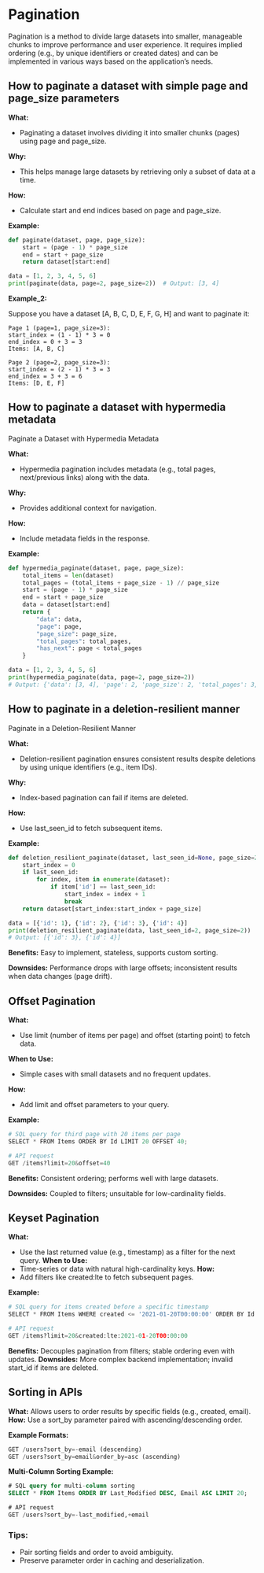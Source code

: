 # Pagination

Pagination is a method to divide large datasets into smaller, manageable chunks to improve performance and user experience. It requires implied ordering (e.g., by unique identifiers or created dates) and can be implemented in various ways based on the application’s needs.

## How to paginate a dataset with simple page and page_size parameters
**What:**
+  Paginating a dataset involves dividing it into smaller chunks (pages) using page and page_size.

**Why:**
+ This helps manage large datasets by retrieving only a subset of data at a time.

**How:**
+ Calculate start and end indices based on page and page_size.

**Example:**
```python
def paginate(dataset, page, page_size):
    start = (page - 1) * page_size
    end = start + page_size
    return dataset[start:end]

data = [1, 2, 3, 4, 5, 6]
print(paginate(data, page=2, page_size=2))  # Output: [3, 4]
```

**Example_2:**

Suppose you have a dataset [A, B, C, D, E, F, G, H] and want to paginate it:
```
Page 1 (page=1, page_size=3):
start_index = (1 - 1) * 3 = 0
end_index = 0 + 3 = 3
Items: [A, B, C]

Page 2 (page=2, page_size=3):
start_index = (2 - 1) * 3 = 3
end_index = 3 + 3 = 6
Items: [D, E, F]
```

## How to paginate a dataset with hypermedia metadata
Paginate a Dataset with Hypermedia Metadata

**What:**
+ Hypermedia pagination includes metadata (e.g., total pages, next/previous links) along with the data.

**Why:**
+ Provides additional context for navigation.

**How:**
+ Include metadata fields in the response.

**Example:**
```python
def hypermedia_paginate(dataset, page, page_size):
    total_items = len(dataset)
    total_pages = (total_items + page_size - 1) // page_size
    start = (page - 1) * page_size
    end = start + page_size
    data = dataset[start:end]
    return {
        "data": data,
        "page": page,
        "page_size": page_size,
        "total_pages": total_pages,
        "has_next": page < total_pages
    }

data = [1, 2, 3, 4, 5, 6]
print(hypermedia_paginate(data, page=2, page_size=2))
# Output: {'data': [3, 4], 'page': 2, 'page_size': 2, 'total_pages': 3, 'has_next': True}
```

## How to paginate in a deletion-resilient manner

Paginate in a Deletion-Resilient Manner

**What:** 
+ Deletion-resilient pagination ensures consistent results despite deletions by using unique identifiers (e.g., item IDs).

**Why:** 
+ Index-based pagination can fail if items are deleted.

**How:** 
+ Use last_seen_id to fetch subsequent items.

**Example:**
```python
def deletion_resilient_paginate(dataset, last_seen_id=None, page_size=2):
    start_index = 0
    if last_seen_id:
        for index, item in enumerate(dataset):
            if item['id'] == last_seen_id:
                start_index = index + 1
                break
    return dataset[start_index:start_index + page_size]

data = [{'id': 1}, {'id': 2}, {'id': 3}, {'id': 4}]
print(deletion_resilient_paginate(data, last_seen_id=2, page_size=2))
# Output: [{'id': 3}, {'id': 4}]
```

**Benefits:** Easy to implement, stateless, supports custom sorting.

**Downsides:** Performance drops with large offsets; inconsistent results when data changes (page drift).

## Offset Pagination

**What:** 
+ Use limit (number of items per page) and offset (starting point) to fetch data.

**When to Use:**
+ Simple cases with small datasets and no frequent updates.

**How:**
+ Add limit and offset parameters to your query.

**Example:**
```python
# SQL query for third page with 20 items per page
SELECT * FROM Items ORDER BY Id LIMIT 20 OFFSET 40;

# API request
GET /items?limit=20&offset=40
```

**Benefits:** Consistent ordering; performs well with large datasets.

**Downsides:** Coupled to filters; unsuitable for low-cardinality fields.

## Keyset Pagination

**What:** 
+ Use the last returned value (e.g., timestamp) as a filter for the next query.
**When to Use:** 
+ Time-series or data with natural high-cardinality keys.
**How:** 
+ Add filters like created:lte to fetch subsequent pages.

**Example:**
```python
# SQL query for items created before a specific timestamp
SELECT * FROM Items WHERE created <= '2021-01-20T00:00:00' ORDER BY Id LIMIT 20;

# API request
GET /items?limit=20&created:lte:2021-01-20T00:00:00
```

**Benefits:** Decouples pagination from filters; stable ordering even with updates.
**Downsides:** More complex backend implementation; invalid start_id if items are deleted.

## Sorting in APIs

**What:** Allows users to order results by specific fields (e.g., created, email).
**How:** Use a sort_by parameter paired with ascending/descending order.

**Example Formats:**
```python
GET /users?sort_by=-email (descending)
GET /users?sort_by=email&order_by=asc (ascending)
```

**Multi-Column Sorting Example:**
```sql
# SQL query for multi-column sorting
SELECT * FROM Items ORDER BY Last_Modified DESC, Email ASC LIMIT 20;

# API request
GET /users?sort_by=-last_modified,+email
```

### Tips:

+ Pair sorting fields and order to avoid ambiguity.
+ Preserve parameter order in caching and deserialization.